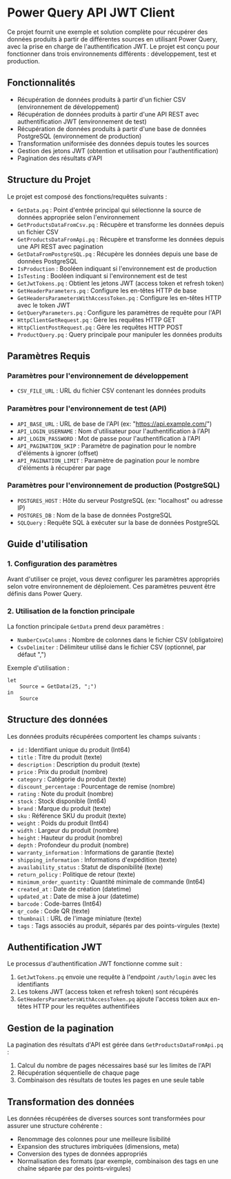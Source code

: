 # Power Query API JWT Client

Ce projet fournit une exemple et solution complète pour récupérer des données produits à partir de différentes sources en utilisant Power Query, avec la prise en charge de l'authentification JWT. Le projet est conçu pour fonctionner dans trois environnements différents : développement, test et production.

## Fonctionnalités

- Récupération de données produits à partir d'un fichier CSV (environnement de développement)
- Récupération de données produits à partir d'une API REST avec authentification JWT (environnement de test)
- Récupération de données produits à partir d'une base de données PostgreSQL (environnement de production)
- Transformation uniformisée des données depuis toutes les sources
- Gestion des jetons JWT (obtention et utilisation pour l'authentification)
- Pagination des résultats d'API

## Structure du Projet

Le projet est composé des fonctions/requêtes suivants :

- `GetData.pq` : Point d'entrée principal qui sélectionne la source de données appropriée selon l'environnement
- `GetProductsDataFromCsv.pq` : Récupère et transforme les données depuis un fichier CSV
- `GetProductsDataFromApi.pq` : Récupère et transforme les données depuis une API REST avec pagination
- `GetDataFromPostgreSQL.pq` : Récupère les données depuis une base de données PostgreSQL
- `IsProduction` : Booléen indiquant si l'environnement est de production
- `IsTesting` : Booléen indiquant si l'environnement est de test
- `GetJwtTokens.pq` : Obtient les jetons JWT (access token et refresh token)
- `GetHeaderParameters.pq` : Configure les en-têtes HTTP de base
- `GetHeadersParametersWithAccessToken.pq` : Configure les en-têtes HTTP avec le token JWT
- `GetQueryParameters.pq` : Configure les paramètres de requête pour l'API
- `HttpClientGetRequest.pq` : Gère les requêtes HTTP GET
- `HttpClientPostRequest.pq` : Gère les requêtes HTTP POST
- `ProductQuery.pq` : Query principale pour manipuler les données produits

## Paramètres Requis

### Paramètres pour l'environnement de développement
- `CSV_FILE_URL` : URL du fichier CSV contenant les données produits

### Paramètres pour l'environnement de test (API)
- `API_BASE_URL` : URL de base de l'API (ex: "https://api.example.com/")
- `API_LOGIN_USERNAME` : Nom d'utilisateur pour l'authentification à l'API
- `API_LOGIN_PASSWORD` : Mot de passe pour l'authentification à l'API
- `API_PAGINATION_SKIP` : Paramètre de pagination pour le nombre d'éléments à ignorer (offset)
- `API_PAGINATION_LIMIT` : Paramètre de pagination pour le nombre d'éléments à récupérer par page

### Paramètres pour l'environnement de production (PostgreSQL)
- `POSTGRES_HOST` : Hôte du serveur PostgreSQL (ex: "localhost" ou adresse IP)
- `POSTGRES_DB` : Nom de la base de données PostgreSQL
- `SQLQuery` : Requête SQL à exécuter sur la base de données PostgreSQL

## Guide d'utilisation

### 1. Configuration des paramètres

Avant d'utiliser ce projet, vous devez configurer les paramètres appropriés selon votre environnement de déploiement. Ces paramètres peuvent être définis dans Power Query.

### 2. Utilisation de la fonction principale

La fonction principale `GetData` prend deux paramètres :
- `NumberCsvColumns` : Nombre de colonnes dans le fichier CSV (obligatoire)
- `CsvDelimiter` : Délimiteur utilisé dans le fichier CSV (optionnel, par défaut ",")

Exemple d'utilisation :
```powerquery
let
    Source = GetData(25, ";")
in
    Source
```

## Structure des données

Les données produits récupérées comportent les champs suivants :

- `id` : Identifiant unique du produit (Int64)
- `title` : Titre du produit (texte)
- `description` : Description du produit (texte)
- `price` : Prix du produit (nombre)
- `category` : Catégorie du produit (texte)
- `discount_percentage` : Pourcentage de remise (nombre)
- `rating` : Note du produit (nombre)
- `stock` : Stock disponible (Int64)
- `brand` : Marque du produit (texte)
- `sku` : Référence SKU du produit (texte)
- `weight` : Poids du produit (Int64)
- `width` : Largeur du produit (nombre)
- `height` : Hauteur du produit (nombre)
- `depth` : Profondeur du produit (nombre)
- `warranty_information` : Informations de garantie (texte)
- `shipping_information` : Informations d'expédition (texte)
- `availability_status` : Statut de disponibilité (texte)
- `return_policy` : Politique de retour (texte)
- `minimum_order_quantity` : Quantité minimale de commande (Int64)
- `created_at` : Date de création (datetime)
- `updated_at` : Date de mise à jour (datetime)
- `barcode` : Code-barres (Int64)
- `qr_code` : Code QR (texte)
- `thumbnail` : URL de l'image miniature (texte)
- `tags` : Tags associés au produit, séparés par des points-virgules (texte)

## Authentification JWT

Le processus d'authentification JWT fonctionne comme suit :

1. `GetJwtTokens.pq` envoie une requête à l'endpoint `/auth/login` avec les identifiants
2. Les tokens JWT (access token et refresh token) sont récupérés
3. `GetHeadersParametersWithAccessToken.pq` ajoute l'access token aux en-têtes HTTP pour les requêtes authentifiées

## Gestion de la pagination

La pagination des résultats d'API est gérée dans `GetProductsDataFromApi.pq` :

1. Calcul du nombre de pages nécessaires basé sur les limites de l'API
2. Récupération séquentielle de chaque page
3. Combinaison des résultats de toutes les pages en une seule table

## Transformation des données

Les données récupérées de diverses sources sont transformées pour assurer une structure cohérente :

- Renommage des colonnes pour une meilleure lisibilité 
- Expansion des structures imbriquées (dimensions, meta)
- Conversion des types de données appropriés
- Normalisation des formats (par exemple, combinaison des tags en une chaîne séparée par des points-virgules)
